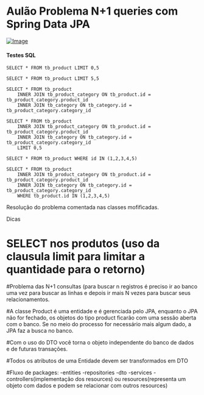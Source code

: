 # Aulão Problema N+1 queries com Spring Data JPA

[![Image](https://img.youtube.com/vi/sqbqoR-lMf8/mqdefault.jpg "Vídeo no Youtube")](https://youtu.be/sqbqoR-lMf8)

#### Testes SQL

```
SELECT * FROM tb_product LIMIT 0,5

SELECT * FROM tb_product LIMIT 5,5

SELECT * FROM tb_product 
	INNER JOIN tb_product_category ON tb_product.id = tb_product_category.product_id
	INNER JOIN tb_category ON tb_category.id = tb_product_category.category_id

SELECT * FROM tb_product 
	INNER JOIN tb_product_category ON tb_product.id = tb_product_category.product_id
	INNER JOIN tb_category ON tb_category.id = tb_product_category.category_id
	LIMIT 0,5

SELECT * FROM tb_product WHERE id IN (1,2,3,4,5)

SELECT * FROM tb_product 
	INNER JOIN tb_product_category ON tb_product.id = tb_product_category.product_id
	INNER JOIN tb_category ON tb_category.id = tb_product_category.category_id
	WHERE tb_product.id IN (1,2,3,4,5)
```  
 

Resolução do problema comentada nas classes mofificadas.

Dicas

# SELECT nos produtos (uso da clausula limit para limitar a quantidade para o retorno)

#Problema das N+1 consultas (para buscar n registros é preciso ir ao banco uma vez para buscar as linhas e depois ir mais N vezes para buscar seus relacionamentos.

#A classe Product é uma entidade e é gerenciada pelo JPA, enquanto o JPA não for fechado, os objetos do tipo product ficarão com uma sessão aberta com o banco. Se no meio do processo for necessário mais algum dado, a JPA faz a busca no banco.

#Com o uso do DTO você torna o objeto independente do banco de dados e de futuras transações. 

#Todos os atributos de uma Entidade devem ser transformados em DTO

#Fluxo de packages:
-entities
-repositories
-dto
-services
-controllers(implementação dos resources) ou resources(representa um objeto com dados e podem se relacionar com outros resources)
